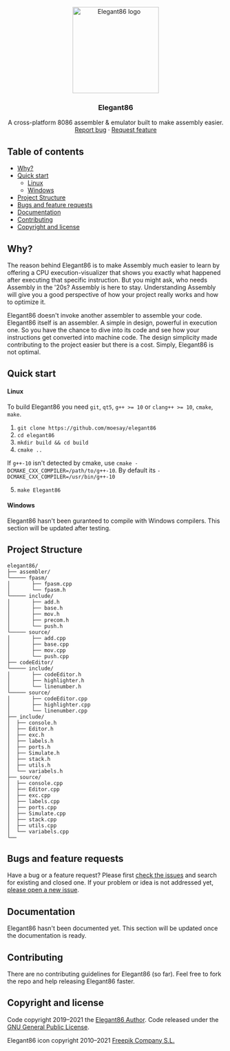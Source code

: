 <p align="center">
  <a href="https://github.com/moesay/elegant86/">
    <img src="https://github.com/moesay/elegant86/blob/master/resources/elegant86.png" alt="Elegant86 logo" width="200" height="200">
  </a>
</p>

<h3 align="center">Elegant86</h3>

<p align="center">
  A cross-platform 8086 assembler & emulator built to make assembly easier.
  <br>
  <a href="https://github.com/moesay/elegant86/issues/new?template=bug_report.md">Report bug</a>
  ·
  <a href="https://github.com/moesay/elegant86/issues/new?template=feature_request.md">Request feature</a>
</p>

## Table of contents

- [Why?](#why)
- [Quick start](#quick-start)
  - [Linux](#linux)
  - [Windows](#windows)
- [Project Structure](#project-structure)
- [Bugs and feature requests](#bugs-and-feature-requests)
- [Documentation](#documentation)
- [Contributing](#contributing)
- [Copyright and license](#copyright-and-license)


## Why?

The reason behind Elegant86 is to make Assembly much easier to learn by offering a CPU execution-visualizer that shows you exactly what happened after executing that specific instruction. But you might ask, who needs Assembly in the '20s? Assembly is here to stay. Understanding Assembly will give you a good perspective of how your project really works and how to optimize it.

Elegant86 doesn't invoke another assembler to assemble your code. Elegant86 itself is an assembler. A simple in design, powerful in execution one. So you have the chance to dive into its code and see how your instructions get converted into machine code. The design simplicity made contributing to the project easier but there is a cost. Simply, Elegant86 is not optimal.


## Quick start

#### Linux

To build Elegant86 you need `git`, `qt5`, `g++ >= 10` or `clang++ >= 10`, `cmake`, `make`.
1. `git clone https://github.com/moesay/elegant86`
2. `cd elegant86`
3. `mkdir build && cd build`
4. `cmake ..`

If `g++-10` isn't detected by cmake, use `cmake -DCMAKE_CXX_COMPILER=/path/to/g++-10`. By default its `-DCMAKE_CXX_COMPILER=/usr/bin/g++-10` 

5. `make Elegant86`

#### Windows

Elegant86 hasn't been guranteed to compile with Windows compilers. This section will be updated after testing.


## Project Structure

```text
elegant86/
├── assembler/
└───── fpasm/
│       ├── fpasm.cpp
│       └── fpasm.h
└───── include/
│       ├── add.h
│       ├── base.h
│       ├── mov.h
│       ├── precom.h
│       └── push.h
└───── source/
│       ├── add.cpp
│       ├── base.cpp
│       ├── mov.cpp
│       └── push.cpp
├── codeEditor/
└───── include/
│       ├── codeEditor.h
│       ├── highlighter.h
│       └── linenumber.h
└───── source/
│       ├── codeEditor.cpp
│       ├── highlighter.cpp
│       └── linenumber.cpp
├── include/
│  ├── console.h
│  ├── Editor.h
│  ├── exc.h
│  ├── labels.h
│  ├── ports.h
│  ├── Simulate.h
│  ├── stack.h
│  ├── utils.h
│  └── variabels.h
├── source/
│  ├── console.cpp
│  ├── Editor.cpp
│  ├── exc.cpp
│  ├── labels.cpp
│  ├── ports.cpp
│  ├── Simulate.cpp
│  ├── stack.cpp
│  ├── utils.cpp
│  └── variabels.cpp
└──
```


## Bugs and feature requests

Have a bug or a feature request? Please first [check the issues](https://github.com/moesay/elegant86/issues) and search for existing and closed one. If your problem or idea is not addressed yet, [please open a new issue](https://github.com/moesay/elegant86/issues/new).


## Documentation

Elegant86 hasn't been documented yet. This section will be updated once the documentation is ready.


## Contributing

There are no contributing guidelines for Elegant86 (so far). Feel free to fork the repo and help releasing Elegant86 faster.


## Copyright and license

Code copyright 2019–2021 the [Elegant86 Author](https://github.com/moesay). Code released under the [GNU General Public License](https://github.com/moesay/elegant86/blob/master/LICENSE).


Elegant86 icon copyright 2010–2021 [Freepik Company S.L.](https://www.freepik.com/)
